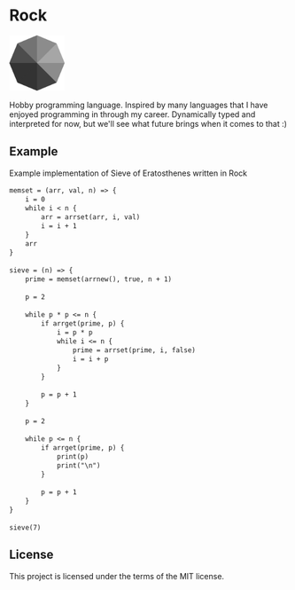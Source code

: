 # Rock

<img src="./rock.svg" width="100" height="100">

Hobby programming language. Inspired by many languages that I have enjoyed programming in through my career. Dynamically typed and interpreted for now, but we'll see what future brings when it comes to that :)

## Example

Example implementation of Sieve of Eratosthenes written in Rock

```
memset = (arr, val, n) => {
	i = 0
	while i < n {
		arr = arrset(arr, i, val)
		i = i + 1
	}
	arr
}

sieve = (n) => {
	prime = memset(arrnew(), true, n + 1)

	p = 2

	while p * p <= n {
		if arrget(prime, p) {
			i = p * p
			while i <= n {
				prime = arrset(prime, i, false)
				i = i + p
			}
		}

		p = p + 1
	}

	p = 2

	while p <= n {
		if arrget(prime, p) {
			print(p)
			print("\n")
		}

		p = p + 1
	}
}

sieve(7)
```

## License
This project is licensed under the terms of the MIT license.
